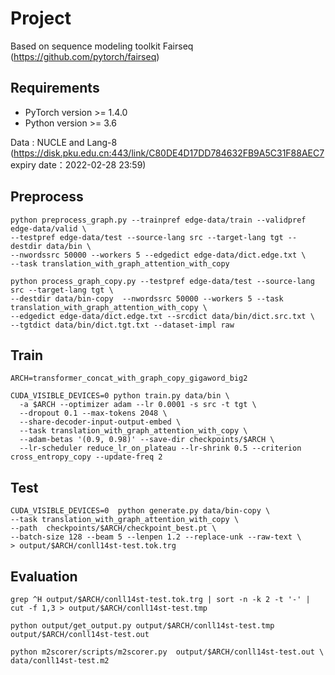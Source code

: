# Project

Based on sequence modeling toolkit Fairseq (https://github.com/pytorch/fairseq)

## Requirements
- PyTorch version >= 1.4.0
- Python version >= 3.6

Data : NUCLE and Lang-8 (https://disk.pku.edu.cn:443/link/C80DE4D17DD784632FB9A5C31F88AEC7
expiry date：2022-02-28 23:59)

## Preprocess

```
python preprocess_graph.py --trainpref edge-data/train --validpref edge-data/valid \
--testpref edge-data/test --source-lang src --target-lang tgt --destdir data/bin \
--nwordssrc 50000 --workers 5 --edgedict edge-data/dict.edge.txt \
--task translation_with_graph_attention_with_copy
```
```
python process_graph_copy.py --testpref edge-data/test --source-lang src --target-lang tgt \
--destdir data/bin-copy  --nwordssrc 50000 --workers 5 --task translation_with_graph_attention_with_copy \
--edgedict edge-data/dict.edge.txt --srcdict data/bin/dict.src.txt \
--tgtdict data/bin/dict.tgt.txt --dataset-impl raw
```

## Train

```
ARCH=transformer_concat_with_graph_copy_gigaword_big2

CUDA_VISIBLE_DEVICES=0 python train.py data/bin \
  -a $ARCH --optimizer adam --lr 0.0001 -s src -t tgt \
  --dropout 0.1 --max-tokens 2048 \
  --share-decoder-input-output-embed \
  --task translation_with_graph_attention_with_copy \
  --adam-betas '(0.9, 0.98)' --save-dir checkpoints/$ARCH \
  --lr-scheduler reduce_lr_on_plateau --lr-shrink 0.5 --criterion cross_entropy_copy --update-freq 2
```

## Test
```
CUDA_VISIBLE_DEVICES=0  python generate.py data/bin-copy \
--task translation_with_graph_attention_with_copy \
--path  checkpoints/$ARCH/checkpoint_best.pt \
--batch-size 128 --beam 5 --lenpen 1.2 --replace-unk --raw-text \
> output/$ARCH/conll14st-test.tok.trg 
```

## Evaluation
```
grep ^H output/$ARCH/conll14st-test.tok.trg | sort -n -k 2 -t '-' | cut -f 1,3 > output/$ARCH/conll14st-test.tmp

python output/get_output.py output/$ARCH/conll14st-test.tmp output/$ARCH/conll14st-test.out

python m2scorer/scripts/m2scorer.py  output/$ARCH/conll14st-test.out \
data/conll14st-test.m2
```

